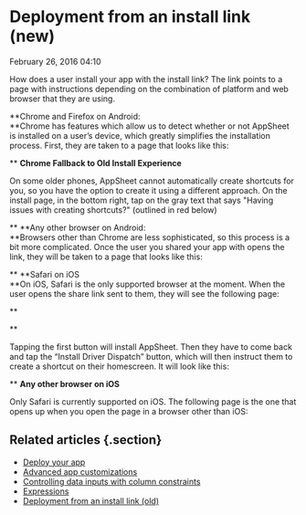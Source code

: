 #  Deployment from an install link (new)


February 26, 2016 04:10

How does a user install your app with the install link? The link points to a
page with instructions depending on the combination of platform and web
browser that they are using.

**Chrome and Firefox on Android:  
**Chrome has features which allow us to detect whether or not AppSheet is installed on a user’s device, which greatly simplifies the installation process. First, they are taken to a page that looks like this:

** **Chrome Fallback to Old Install Experience**

On some older phones, AppSheet cannot automatically create shortcuts for you,
so you have the option to create it using a different approach. On the install
page, in the bottom right, tap on the gray text that says "Having issues with
creating shortcuts?" (outlined in red below)

** **Any other browser on Android:  
**Browsers other than Chrome are less sophisticated, so this process is a bit more complicated. Once the user you shared your app with opens the link, they will be taken to a page that looks like this:

** **Safari on iOS  
**On iOS, Safari is the only supported browser at the moment. When the user opens the share link sent to them, they will see the following page:

**  
  
**

Tapping the first button will install AppSheet. Then they have to come back
and tap the “Install Driver Dispatch” button, which will then instruct them to
create a shortcut on their homescreen. It will look like this:

  
** **Any other browser on iOS**

Only Safari is currently supported on iOS. The following page is the one that
opens up when you open the page in a browser other than iOS:

## Related articles {.section}

  * [Deploy your app](Deploy-your-app)
  * [Advanced app customizations](Advanced-app-customizations)
  * [Controlling data inputs with column constraints](Controlling-data-inputs-with-column-constraints)
  * [Expressions](Expressions)
  * [Deployment from an install link (old)](Deployment-from-an-install-link-old-)

